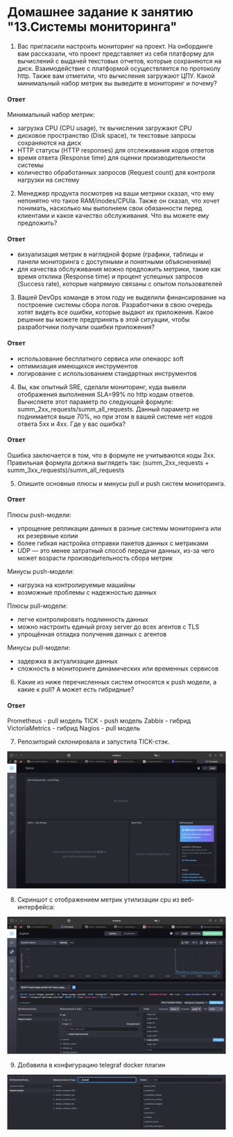 # Домашнее задание к занятию "13.Системы мониторинга"

1. Вас пригласили настроить мониторинг на проект. На онбординге вам рассказали, что проект представляет из себя платформу для вычислений с выдачей текстовых отчетов, которые сохраняются на диск. Взаимодействие с платформой осуществляется по протоколу http. Также вам отметили, что вычисления загружают ЦПУ. Какой минимальный набор метрик вы выведите в мониторинг и почему?

#### Ответ 

Минимальный набор метрик:

- загрузка CPU (CPU usage), тк вычисления загружают CPU
- дисковое пространство (Disk space), тк текстовые запросы сохраняются на диск
- HTTP статусы (HTTP responses) для отслеживания кодов ответов 
- время ответа (Response time) для оценки производительности системы
- количество обработанных запросов (Request count) для контроля нагрузки на систему

2. Менеджер продукта посмотрев на ваши метрики сказал, что ему непонятно что такое RAM/inodes/CPUla. Также он сказал, что хочет понимать, насколько мы выполняем свои обязанности перед клиентами и какое качество обслуживания. Что вы можете ему предложить?

#### Ответ

- визуализация метрик в наглядной форме (графики, таблицы и панели мониторинга с доступными и понятными объяснениями)
- для качества обслуживания можно предложить метрики, такие как время отклика (Response time) и процент успешных запросов (Success rate), которые напрямую связаны с опытом пользователей

3. Вашей DevOps команде в этом году не выделили финансирование на построение системы сбора логов. Разработчики в свою очередь хотят видеть все ошибки, которые выдают их приложения. Какое решение вы можете предпринять в этой ситуации, чтобы разработчики получали ошибки приложения?

#### Ответ

- использование бесплатного сервиса или опенаорс soft
- оптимизация имеющихся инструментов
- логирование с использованием стандартных инструментов

4. Вы, как опытный SRE, сделали мониторинг, куда вывели отображения выполнения SLA=99% по http кодам ответов. Вычисляете этот параметр по следующей формуле: summ_2xx_requests/summ_all_requests. Данный параметр не поднимается выше 70%, но при этом в вашей системе нет кодов ответа 5xx и 4xx. Где у вас ошибка?

#### Ответ

Ошибка заключается в том, что в формуле не учитываются коды 3xx. Правильная формула должна выглядеть так:
(summ_2xx_requests + summ_3xx_requests)/summ_all_requests

5. Опишите основные плюсы и минусы pull и push систем мониторинга.

#### Ответ

Плюсы push-модели:

- упрощение репликации данных в разные системы мониторинга или их резервные копии
- более гибкая настройка отправки пакетов данных с метриками
- UDP — это менее затратный способ передачи данных, из-за чего может возрасти производительность сбора метрик

Минусы push-модели:

- нагрузка на контролируемые машийны
- возможные проблемы с надежностью данных

Плюсы pull-модели:

- легче контролировать подлинность данных
- можно настроить единый proxy server до всех агентов с TLS
- упрощённая отладка получения данных с агентов

Минусы pull-модели:

- задержка в актуализации данных
- сложность в мониторинге динамических или временных сервисов

6. Какие из ниже перечисленных систем относятся к push модели, а какие к pull? А может есть гибридные?

#### Ответ

Prometheus - pull модель 
TICK - push модель 
Zabbix - гибрид
VictoriaMetrics - гибрид 
Nagios - pull модель

7. Репозиторий склонировала и запустила TICK-стэк. 

![скриншот](./screenshots/7.png)

8. Скриншот с отображением метрик утилизации cpu из веб-интерфейса:

![скриншот](./screenshots/8.png)

9. Добавила в конфигурацию telegraf docker плагин

![скриншот](./screenshots/9.png)
